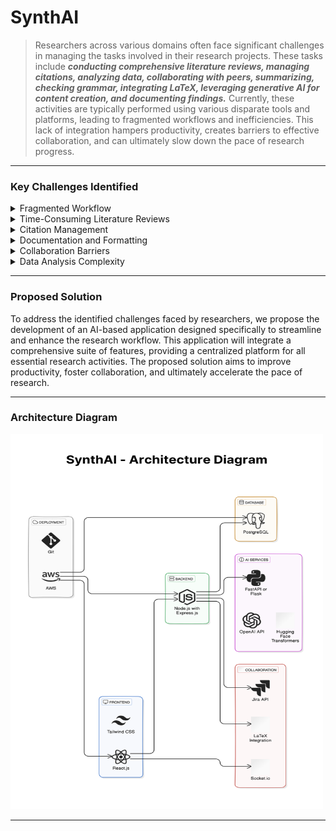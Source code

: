 # SynthAI

> Researchers across various domains often face significant challenges in managing the tasks involved in their research projects. These tasks include _**_conducting comprehensive literature reviews, managing citations, analyzing data, collaborating with peers, summarizing, checking grammar, integrating LaTeX, leveraging generative AI for content creation, and documenting findings._**_ Currently, these activities are typically performed using various disparate tools and platforms, leading to fragmented workflows and inefficiencies. This lack of integration hampers productivity, creates barriers to effective collaboration, and can ultimately slow down the pace of research progress.

---

### Key Challenges Identified

<details>
  <summary>Fragmented Workflow</summary>

  Researchers have to switch between multiple tools for literature search, citation management, note-taking, data analysis, and documentation. This fragmentation leads to inefficiencies and increased cognitive load.

</details>

<details>
  <summary>Time-Consuming Literature Reviews</summary>

  Conducting thorough literature reviews is time-consuming and often requires manual summarization and analysis of large volumes of academic papers.

</details>

<details>
  <summary>Citation Management</summary>

  Managing references and citations accurately across different documents is cumbersome, especially when collaborating with multiple co-authors.

</details>

<details>
  <summary>Documentation and Formatting</summary>

  Maintaining proper documentation standards, including grammar checking and formatting (e.g., LaTeX), requires additional effort and expertise.

</details>

<details>
  <summary>Collaboration Barriers</summary>

  Effective collaboration among research teams is hindered by the lack of integrated project management and communication tools, leading to coordination issues and delays.

</details>

<details>
  <summary>Data Analysis Complexity</summary>

  Performing data analysis requires specialized tools and knowledge, which may not be readily accessible to all researchers.

</details>

---

### Proposed Solution

To address the identified challenges faced by researchers, we propose the development of an AI-based application designed specifically to streamline and enhance the research workflow. This application will integrate a comprehensive suite of features, providing a centralized platform for all essential research activities. The proposed solution aims to improve productivity, foster collaboration, and ultimately accelerate the pace of research.

---

### Architecture Diagram

<img src="https://github.com/KhushiBhadange/SynthAI-UnifiedResearchTool/blob/main/SynthAI%20-%20Architecture%20Diagram.png" alt="Architecture Diagram" width="500" height="600"/>

---




